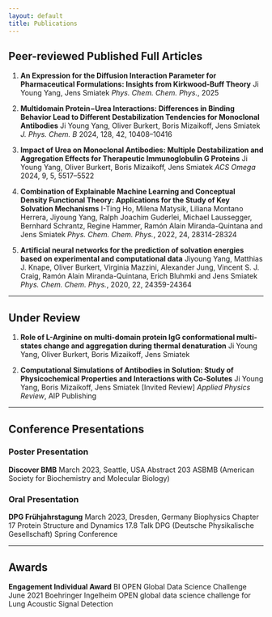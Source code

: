 ```yaml
---
layout: default
title: Publications
---
```


## Peer-reviewed Published Full Articles

1. **An Expression for the Diffusion Interaction Parameter for Pharmaceutical Formulations: Insights from Kirkwood-Buff Theory**
   Ji Young Yang, Jens Smiatek
   *Phys. Chem. Chem. Phys.*, 2025

2. **Multidomain Protein−Urea Interactions: Differences in Binding Behavior Lead to Different Destabilization Tendencies for Monoclonal Antibodies**
   Ji Young Yang, Oliver Burkert, Boris Mizaikoff, Jens Smiatek
   *J. Phys. Chem. B* 2024, 128, 42, 10408–10416

3. **Impact of Urea on Monoclonal Antibodies: Multiple Destabilization and Aggregation Effects for Therapeutic Immunoglobulin G Proteins**
   Ji Young Yang, Oliver Burkert, Boris Mizaikoff, Jens Smiatek
   *ACS Omega* 2024, 9, 5, 5517–5522

4. **Combination of Explainable Machine Learning and Conceptual Density Functional Theory: Applications for the Study of Key Solvation Mechanisms**
   I-Ting Ho, Milena Matysik, Liliana Montano Herrera, Jiyoung Yang, Ralph Joachim Guderlei, Michael Laussegger, Bernhard Schrantz, Regine Hammer, Ramón Alain Miranda-Quintana and Jens Smiatek
   *Phys. Chem. Chem. Phys.*, 2022, 24, 28314-28324

5. **Artificial neural networks for the prediction of solvation energies based on experimental and computational data**
   Jiyoung Yang, Matthias J. Knape, Oliver Burkert, Virginia Mazzini, Alexander Jung, Vincent S. J. Craig, Ramón Alain Miranda-Quintana, Erich Bluhmki and Jens Smiatek
   *Phys. Chem. Chem. Phys.*, 2020, 22, 24359-24364

---

## Under Review

1. **Role of L-Arginine on multi-domain protein IgG conformational multi-states change and aggregation during thermal denaturation**
   Ji Young Yang, Oliver Burkert, Boris Mizaikoff, Jens Smiatek

2. **Computational Simulations of Antibodies in Solution: Study of Physicochemical Properties and Interactions with Co-Solutes**
   Ji Young Yang, Boris Mizaikoff, Jens Smiatek
   [Invited Review] *Applied Physics Review*, AIP Publishing

---

## Conference Presentations

### Poster Presentation
**Discover BMB**
March 2023, Seattle, USA
Abstract 203 ASBMB (American Society for Biochemistry and Molecular Biology)

### Oral Presentation
**DPG Frühjahrstagung**
March 2023, Dresden, Germany
Biophysics Chapter 17 Protein Structure and Dynamics 17.8 Talk
DPG (Deutsche Physikalische Gesellschaft) Spring Conference

---

## Awards

**Engagement Individual Award**
BI OPEN Global Data Science Challenge
June 2021
Boehringer Ingelheim OPEN global data science challenge for Lung Acoustic Signal Detection
